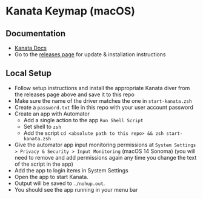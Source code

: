 # Kanata Keymap (macOS)

## Documentation

- [Kanata Docs](https://github.com/jtroo/kanata/blob/main/docs/config.adoc)
- Go to the [releases page](https://github.com/jtroo/kanata/releases) for update & installation instructions

## Local Setup

- Follow setup instructions and install the appropriate Kanata diver from the releases page above and save it to this repo
- Make sure the name of the driver matches the one in `start-kanata.zsh`
- Create a `password.txt` file in this repo with your user account password
- Create an app with Automator
  - Add a single action to the app `Run Shell Script`
  - Set shell to `zsh`
  - Add the script `cd <absolute path to this repo> && zsh start-kanata.zsh`
- Give the automator app input monitoring permissions at `System Settings > Privacy & Security > Input Monitoring` (macOS 14 Sonoma) (you will need to remove and add permissions again any time you change the text of the script in the app)
- Add the app to login items in System Settings
- Open the app to start Kanata.
- Output will be saved to `./nohup.out`.
- You should see the app running in your menu bar
